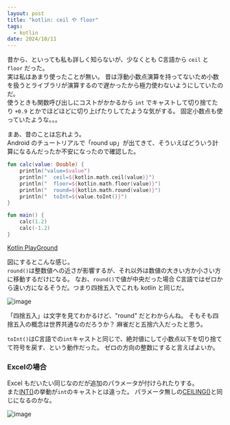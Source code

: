 ```yaml
---
layout: post
title: "kotlin: ceil や floor"
tags:
  - kotlin
date: 2024/10/11
---
```


昔から、といっても私も詳しく知らないが、少なくとも C言語から `ceil` と `floor` だった。  
実は私はあまり使ったことが無い。
昔は浮動小数点演算を持ってないため小数を扱うとライブラリが演算するので遅かったから極力使わないようにしていたのだ。  
使うときも関数呼び出しにコストがかかるから `int` でキャストして切り捨てたり `+0.9` とかでほどほどに切り上げたりしてたような気がする。
固定小数点も使っていたような。。。

まあ、昔のことは忘れよう。  
Android のチュートリアルで「round up」が出てきて、そういえばどういう計算になるんだったか不安になったので確認した。

```kotlin
fun calc(value: Double) {
    println("value=$value")
    println("  ceil=${kotlin.math.ceil(value)}")
    println("  floor=${kotlin.math.floor(value)}")
    println("  round=${kotlin.math.round(value)}")
    println("  toInt=${value.toInt()}")
}

fun main() {
    calc(1.2)
    calc(-1.2)
}
```

[Kotlin PlayGround](https://pl.kotl.in/0yTs5WVLV)

図にするとこんな感じ。  
`round()`は整数値への近さが影響するが、それ以外は数値の大きい方か小さい方に移動するだけになる。
なお、`round()`で値が中央だった場合 C言語ではゼロから遠い方になるそうだ。つまり四捨五入でこれも kotlin と同じだ。

![image](20241011a-1.png)

「四捨五入」は文字を見てわかるけど、"round" だとわからんね。
そもそも四捨五入の概念は世界共通なのだろうか？ 
麻雀だと五捨六入だったと思う。

`toInt()`はC言語での`int`キャストと同じで、絶対値にして小数点以下を切り捨てて符号を戻す、という動作だった。
ゼロの方向の整数にすると言えばよいか。

### Excelの場合

Excel もだいたい同じなのだが追加のパラメータが付けられたりする。  
また[INT()](https://support.microsoft.com/ja-jp/office/int-%E9%96%A2%E6%95%B0-a6c4af9e-356d-4369-ab6a-cb1fd9d343ef?ns=excel&version=16&syslcid=1041&uilcid=1041&appver=zxl160&helpid=xlmain11.chm60073&ui=ja-jp&rs=ja-jp&ad=jp)の挙動が`int`のキャストとは違った。
パラメータ無しの[CEILING()](https://support.microsoft.com/ja-jp/office/ceiling-math-%E9%96%A2%E6%95%B0-80f95d2f-b499-4eee-9f16-f795a8e306c8?ns=excel&version=16&syslcid=1041&uilcid=1041&appver=zxl160&helpid=xlmain11.chm60639&ui=ja-jp&rs=ja-jp&ad=jp)と同じになるのかな。

![image](20241011a-2.png)

